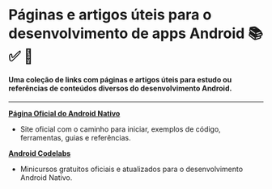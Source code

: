 # Páginas e artigos úteis para o desenvolvimento de apps Android 📚 ✅ 🚀
#### Uma coleção de links com páginas e artigos úteis para estudo ou referências de conteúdos diversos do desenvolvimento Android.

--------

**[Página Oficial do Android Nativo](https://developer.android.com/develop?hl=pt-br)**
  - Site oficial com o caminho para iniciar, exemplos de código, ferramentas, guias e referências.

**[Android Codelabs](https://developer.android.com/get-started/codelabs?hl=pt-br)**
  - Minicursos gratuitos oficiais e atualizados para o desenvolvimento Android Nativo.
